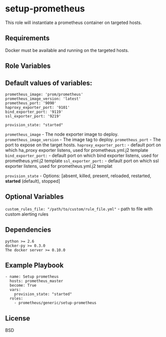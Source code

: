 setup-prometheus
=========

This role will instantiate a prometheus container on targeted hosts.

Requirements
------------

Docker must be available and running on the targeted hosts.

Role Variables
--------------
## Default values of variables:
```
prometheus_image: 'prom/prometheus'
prometheus_image_version: 'latest'
prometheus_port: '9090'
haproxy_exporter_port: '9101'
bind_exporter_port: '9119'
ssl_exporter_port: '9219'

provision_state: "started"
```
`prometheus_image` - The node exporter image to deploy.
`prometheus_image_version` - The image tag to deploy.
`prometheus_port` - The port to expose on the target hosts.
`haproxy_exporter_port:` - default port on which ha_proxy exporter listens, used for prometheus.yml.j2 template
`bind_exporter_port:` - default port on which bind exporter listens, used for prometheus.yml.j2 template
`ssl_exporter_port:` - default port on which ssl exporter listens, used for prometheus.yml.j2 templat

`provision_state` - Options: [absent, killed, present, reloaded, restarted, **started** (default), stopped]

## Optional Variables
`custom_rules_file: "/path/to/custom/rule_file.yml"` - path to file with custom alerting rules


Dependencies
------------
```
python >= 2.6
docker-py >= 0.3.0
The docker server >= 0.10.0
```

Example Playbook
----------------
```
- name: Setup prometheus
  hosts: prometheus_master
  become: True
  vars:
    provision_state: "started"
  roles:
    - prometheus/generic/setup-prometheus
```

License
-------

BSD
